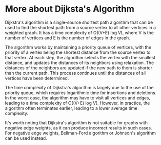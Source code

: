 # More about Dijksta's Algorithm

Dijkstra's algorithm is a single-source shortest path algorithm that can be used to find the shortest path from a source vertex to all other vertices in a weighted graph. It has a time complexity of O((V+E) log V), where V is the number of vertices and E is the number of edges in the graph.

The algorithm works by maintaining a priority queue of vertices, with the priority of a vertex being the shortest distance from the source vertex to that vertex. At each step, the algorithm selects the vertex with the smallest distance, and updates the distances of its neighbors using relaxation. The distances of the neighbors are updated if the new path to them is shorter than the current path. This process continues until the distances of all vertices have been determined.

The time complexity of Dijkstra's algorithm is largely due to the use of the priority queue, which requires logarithmic time for insertions and deletions. In the worst case, the algorithm may have to visit all vertices and edges, leading to a time complexity of O((V+E) log V). However, in practice, the algorithm often terminates earlier, leading to a lower average time complexity.

It's worth noting that Dijkstra's algorithm is not suitable for graphs with negative edge weights, as it can produce incorrect results in such cases. For negative edge weights, Bellman-Ford algorithm or Johnson's algorithm can be used instead.
